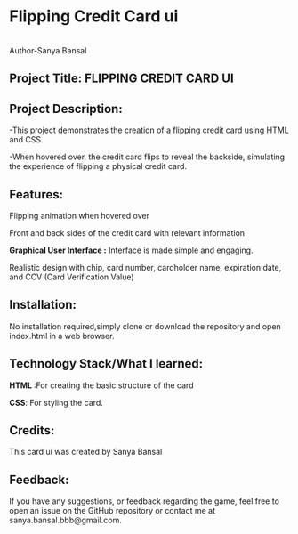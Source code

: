# Flipping Credit Card ui
<br>
Author-Sanya Bansal
<br>
<h2>Project Title:<b> FLIPPING CREDIT CARD UI</b></h2>
  <h2>Project Description:</h2> 
  <p>       -This project demonstrates the creation of a flipping credit card using HTML and CSS.</p>
  <p>       -When hovered over, the credit card flips to reveal the backside, simulating the experience of flipping a physical credit card.</p>
  

  <h2>Features:</h2>
  <p>       <p>Flipping animation when hovered over </p>
  <p>       <p>Front and back sides of the credit card with relevant information</p>
  <p>       <b>Graphical User Interface :</b> Interface is made simple and engaging.</p>
  <p>       <p>Realistic design with chip, card number, cardholder name, expiration date, and CCV (Card Verification Value) </p>
  
  <h2>Installation:</h2>
  <p>       <p>No installation required,simply clone or download the repository and open index.html in a web browser.</p>
                                                                                             
  <h2>Technology Stack/What I learned:</h2>
  <p>      <b>HTML </b>:For creating the basic structure of the card</p>
  <p>      <b> CSS</b>: For styling the card.</p>

  <h2>Credits:</h2>
           <p> This card ui was created by Sanya Bansal </p> 

  <h2>Feedback:</h2>
          <p>If you have any suggestions, or feedback regarding the game, feel free to open an issue on the GitHub repository or contact me at sanya.bansal.bbb@gmail.com.</p>



  


